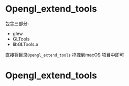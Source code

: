 # Opengl_extend_tools


包含三部分:
- glew
- GLTools
- libGLTools.a

直接将目录`Opengl_extend_tools` 拖拽到macOS 项目中即可

# Opengl_extend_tools
